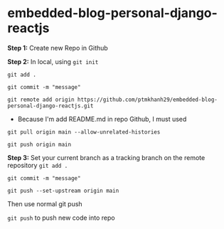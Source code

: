# embedded-blog-personal-django-reactjs
**Step 1:** Create new Repo in Github

**Step 2:** In local, using
`git init `

`git add .`

`git commit -m "message"`

`git remote add origin https://github.com/ptmkhanh29/embedded-blog-personal-django-reactjs.git`

- Because I'm add README.md in repo Github, I must used

`git pull origin main --allow-unrelated-histories`

`git push origin main`

**Step 3:** Set your current branch as a tracking branch on the remote repository
`git add .`

`git commit -m "message"`

`git push --set-upstream origin main`

Then use normal git push

`git push` to push new code into repo